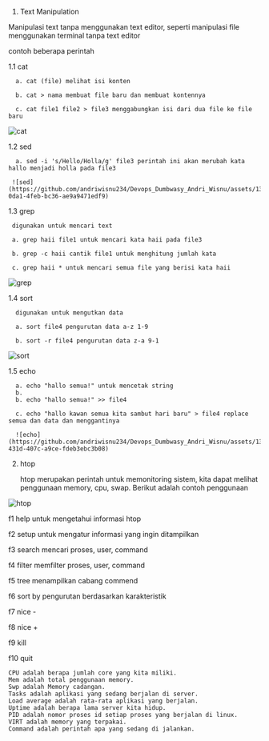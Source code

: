 
1. Text Manipulation

  Manipulasi text tanpa menggunakan text editor, seperti manipulasi file menggunakan terminal tanpa text editor
  
  contoh beberapa perintah 
  
  1.1 cat
  
      a. cat (file) melihat isi konten
      
      b. cat > nama membuat file baru dan membuat kontennya
      
      c. cat file1 file2 > file3 menggabungkan isi dari dua file ke file baru
      
![cat](https://github.com/andriwisnu234/Devops_Dumbwasy_Andri_Wisnu/assets/135598387/d0eeb2a1-683c-4cf0-a346-25a477884e99)

  1.2 sed
      
      a. sed -i 's/Hello/Holla/g' file3 perintah ini akan merubah kata hallo menjadi holla pada file3
     
     ![sed](https://github.com/andriwisnu234/Devops_Dumbwasy_Andri_Wisnu/assets/135598387/39f0e217-0da1-4feb-bc36-ae9a9471edf9)

  1.3 grep
      
     digunakan untuk mencari text  
     
     a. grep haii file1 untuk mencari kata haii pada file3
     
     b. grep -c haii cantik file1 untuk menghitung jumlah kata
     
     c. grep haii * untuk mencari semua file yang berisi kata haii
     
   ![grep](https://github.com/andriwisnu234/Devops_Dumbwasy_Andri_Wisnu/assets/135598387/e1199b62-8bc0-4f66-bad1-eb5ce0e29300)

  1.4 sort

      digunakan untuk mengutkan data
      
      a. sort file4 pengurutan data a-z 1-9
      
      b. sort -r file4 pengurutan data z-a 9-1
            
![sort](https://github.com/andriwisnu234/Devops_Dumbwasy_Andri_Wisnu/assets/135598387/b32af43d-1add-4e67-ae61-8fb0117f7bc4)

  1.5 echo
  
      a. echo "hallo semua!" untuk mencetak string
      b. 
      b. echo "hallo semua!" >> file4
      
      c. echo "hallo kawan semua kita sambut hari baru" > file4 replace semua dan data dan menggantinya
      
      ![echo](https://github.com/andriwisnu234/Devops_Dumbwasy_Andri_Wisnu/assets/135598387/0d310356-431d-407c-a9ce-fdeb3ebc3b08)

2. htop

    htop merupakan perintah untuk memonitoring sistem, kita dapat melihat penggunaan memory, cpu, swap. Berikut adalah contoh penggunaan
 
 ![htop](https://github.com/andriwisnu234/Devops_Dumbwasy_Andri_Wisnu/assets/135598387/6a4995ab-30a4-4b9b-801c-d43ea58f9d10)
 
 f1 help untuk mengetahui informasi htop
 
 f2 setup untuk mengatur informasi yang ingin ditampilkan
 
 f3 search mencari proses, user, command
 
 f4 filter memfilter proses, user, command
 
 f5 tree menampilkan cabang commend
 
 f6 sort by pengurutan berdasarkan karakteristik
 
 f7 nice - 
 
 f8 nice +
 
 f9 kill 
 
 f10 quit

    CPU adalah berapa jumlah core yang kita miliki.
    Mem adalah total penggunaan memory.
    Swp adalah Memory cadangan.
    Tasks adalah aplikasi yang sedang berjalan di server.
    Load average adalah rata-rata aplikasi yang berjalan.
    Uptime adalah berapa lama server kita hidup.
    PID adalah nomor proses id setiap proses yang berjalan di linux.
    VIRT adalah memory yang terpakai.
    Command adalah perintah apa yang sedang di jalankan.
    
    
